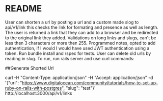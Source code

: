 # README

User can shorten a url by posting a url and a custom made slog to api/v1/link
this checks the link for formating and presence as well as length. The user is returned a link that they can add to a browser and be redirected to the original link they added. Validations on long links and slugs, can't be less then 3 characters or more then 255. Programmed notes, opted to add authentication, if I would I would have used JWT authentication using a token. Run bundle install and rspec for tests. User can delete old urls by reading in slug. To run, run rails server and use curl commands:


##Generate Shorted Url

curl -H "Content-Type: application/json" -H "Accept: application/json" -d '{"url": "https://www.digitalocean.com/community/tutorials/how-to-set-up-ruby-on-rails-with-postgres", "slug": "test"}' http://localhost:3000/api/v1/links